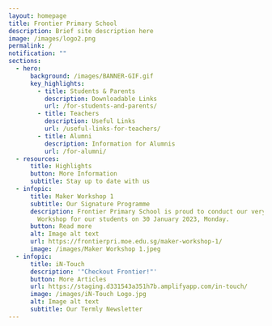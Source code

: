 ```yaml
---
layout: homepage
title: Frontier Primary School
description: Brief site description here
image: /images/logo2.png
permalink: /
notification: ""
sections:
  - hero:
      background: /images/BANNER-GIF.gif
      key_highlights:
        - title: Students & Parents
          description: Downloadable Links
          url: /for-students-and-parents/
        - title: Teachers
          description: Useful Links
          url: /useful-links-for-teachers/
        - title: Alumni
          description: Information for Alumnis
          url: /for-alumni/
  - resources:
      title: Highlights
      button: More Information
      subtitle: Stay up to date with us
  - infopic:
      title: Maker Workshop 1
      subtitle: Our Signature Programme
      description: Frontier Primary School is proud to conduct our very first Maker
        Workshop for our students on 30 January 2023, Monday.
      button: Read more
      alt: Image alt text
      url: https://frontierpri.moe.edu.sg/maker-workshop-1/
      image: /images/Maker Workshop 1.jpeg
  - infopic:
      title: iN-Touch
      description: '"Checkout Frontier!"'
      button: More Articles
      url: https://staging.d331543a351h7b.amplifyapp.com/in-touch/
      image: /images/iN-Touch Logo.jpg
      alt: Image alt text
      subtitle: Our Termly Newsletter
---
```


